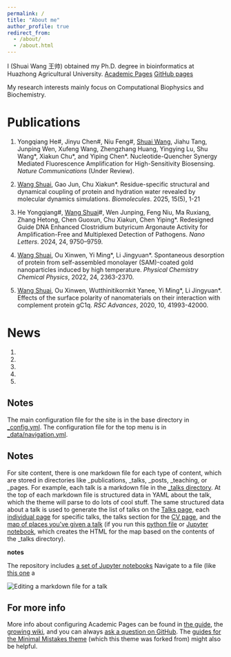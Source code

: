 ```yaml
---
permalink: /
title: "About me"
author_profile: true
redirect_from: 
  - /about/
  - /about.html
---
```


I (Shuai Wang 王帅) obtained my Ph.D. degree in bioinformatics at Huazhong Agricultural University. [Academic Pages](https://github.com/wangshuai-simulation/personalpages.github.io) [GitHub pages](https://github.com/wangshuai-simulation) 

My research interests mainly focus on Computational Biophysics and Biochemistry.



Publications
======
1. Yongqiang He#, Jinyu Chen#, Niu Feng#, <u>Shuai Wang</u>, Jiahu Tang, Junping Wen, Xufeng Wang, Zhengzhang Huang, Yingying Lu, Shu Wang\*, Xiakun Chu\*, and Yiping Chen\*. Nucleotide-Quencher Synergy Mediated Fluorescence Amplification for High-Sensitivity Biosensing. *Nature Communications* (Under Review).

2. <u>Wang Shuai</u>, Gao Jun, Chu Xiakun\*. Residue-specific structural and dynamical coupling of protein and hydration water revealed by molecular dynamics simulations. *Biomolecules*. 2025, 15(5), 1-21

3. He Yongqiang#, <u>Wang Shuai</u>#, Wen Junping, Feng Niu, Ma Ruxiang, Zhang Hetong, Chen Guoxun, Chu Xiakun, Chen Yiping\*. Redesigned Guide DNA Enhanced Clostridium butyricum Argonaute Activity for Amplification-Free and Multiplexed Detection of Pathogens. *Nano Letters*. 2024, 24, 9750–9759.

4. <u>Wang Shuai</u>, Ou Xinwen, Yi Ming\*, Li Jingyuan\*. Spontaneous desorption of protein from self-assembled monolayer (SAM)-coated gold nanoparticles induced by high temperature. *Physical Chemistry Chemical Physics*, 2022, 24, 2363-2370.

5. <u>Wang Shuai</u>, Ou Xinwen, Wutthinitikornkit Yanee, Yi Ming\*, Li Jingyuan\*. Effects of the surface polarity of nanomaterials on their interaction with complement protein gC1q. *RSC Advances*, 2020, 10, 41993-42000.

   

News
======
1. 
1. 
1. 
1. 
1.   



Notes
------
The main configuration file for the site is in the base directory in [_config.yml](https://github.com/academicpages/academicpages.github.io/blob/master/_config.yml). The configuration file for the top menu is in [_data/navigation.yml](https://github.com/academicpages/academicpages.github.io/blob/master/_data/navigation.yml). 

Notes
------
For site content, there is one markdown file for each type of content, which are stored in directories like _publications, _talks, _posts, _teaching, or _pages. For example, each talk is a markdown file in the [_talks directory](https://github.com/academicpages/academicpages.github.io/tree/master/_talks). At the top of each markdown file is structured data in YAML about the talk, which the theme will parse to do lots of cool stuff. The same structured data about a talk is used to generate the list of talks on the [Talks page](https://academicpages.github.io/talks), each [individual page](https://academicpages.github.io/talks/2012-03-01-talk-1) for specific talks, the talks section for the [CV page](https://academicpages.github.io/cv), and the [map of places you've given a talk](https://academicpages.github.io/talkmap.html) (if you run this [python file](https://github.com/academicpages/academicpages.github.io/blob/master/talkmap.py) or [Jupyter notebook](https://github.com/academicpages/academicpages.github.io/blob/master/talkmap.ipynb), which creates the HTML for the map based on the contents of the _talks directory).

**notes**

The repository includes [a set of Jupyter notebooks](https://github.com/academicpages/academicpages.github.io/tree/master/markdown_generator)
Navigate to a file (like [this one](https://github.com/academicpages/academicpages.github.io/blob/master/_talks/2012-03-01-talk-1.md) a

![Editing a markdown file for a talk](/images/editing-talk.png)

For more info
------
More info about configuring Academic Pages can be found in [the guide](https://academicpages.github.io/markdown/), the [growing wiki](https://github.com/academicpages/academicpages.github.io/wiki), and you can always [ask a question on GitHub](https://github.com/academicpages/academicpages.github.io/discussions). The [guides for the Minimal Mistakes theme](https://mmistakes.github.io/minimal-mistakes/docs/configuration/) (which this theme was forked from) might also be helpful.

